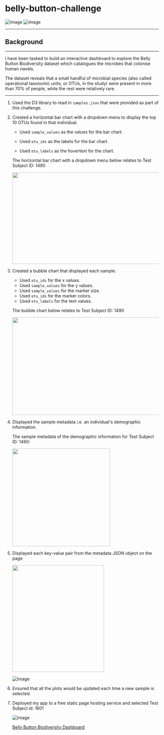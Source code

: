 # belly-button-challenge

![image](https://github.com/Mago281/belly-button-challenge/assets/131424690/1f9919f6-c12b-4fe5-8bac-26555ca6d9ba)
![image](https://github.com/Mago281/belly-button-challenge/assets/131424690/29575d13-b8e7-47c0-8942-bf90292f63ce)


---

## Background

________________________________________

I have been tasked to build an interactive dashboard to explore the Belly Button Biodiversity dataset which catalogues the microbes that colonise human navels.

The dataset reveals that a small handful of microbial species (also called operational taxonomic units, or OTUs, in the study) were present in more than 70% of people, while the rest were relatively rare.

________________________________________


1. Used the D3 library to read in `samples.json` that were provided as part of this challenge.
   

2.  Created a horizontal bar chart with a dropdown menu to display the top 10 OTUs found in that individual.
      - Used `sample_values` as the values for the bar chart.

      - Used `otu_ids` as the labels for the bar chart.

      - Used `otu_labels` as the hovertext for the chart.

      The horizontal bar chart with a dropdown menu below relates to Test Subject ID: 1490
    
      <img src="https://github.com/Mago281/belly-button-challenge/assets/131424690/af9dde91-e798-4767-94aa-da8ffc2a2506" width="500" height="300" />
    

3.  Created a bubble chart that displayed each sample.
      - Used `otu_ids` for the x values.
      - Used `sample_values` for the y values.
      - Used `sample_values` for the marker size.
      - Used `otu_ids` for the marker colors.
      - Used `otu_labels` for the text values.
    
    The bubble chart below relates to Test Subject ID: 1490
    
    <img src="https://github.com/Mago281/belly-button-challenge/assets/131424690/a9a02912-7673-4bb1-84cb-74492ee195db" width="800" height="320">


4.  Displayed the sample metadata i.e. an individual's demographic information.
    
    The sample metadata of the demographic information for Test Subject ID: 1490: 
    
    <img src="https://github.com/Mago281/belly-button-challenge/assets/131424690/3e427278-508d-43c1-b73c-b3b3ab1ef233" width="320" height="320">

   
5.  Displayed each key-value pair from the metadata JSON object on the page

      <img src="https://github.com/Mago281/belly-button-challenge/assets/131424690/cfbcad51-a054-49c1-8e0b-64bc14b2e2b2" width="300" height="350">
      
      ![image](https://github.com/Mago281/belly-button-challenge/assets/131424690/bce0f260-137b-4034-8321-a057c5859563)


7.  Ensured that all the plots would be updated each time a new sample is selected.


8.  Deployed my app to a free static page hosting service and selected Test Subject id: 1601

      ![image](https://github.com/Mago281/belly-button-challenge/assets/131424690/ce542777-6e1d-4c07-a886-db47f9105726)

       [Belly Button Biodiversity Dashboard](file:///C:/Users/Magdalene/Mago281/belly-button-challenge/index.html)




